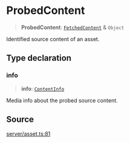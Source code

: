 # ProbedContent

> **ProbedContent**: [`FetchedContent`](FetchedContent.md) & `Object`

Identified source content of an asset.

## Type declaration

### info

> **info**: [`ContentInfo`](ContentInfo.md)

Media info about the probed source content.

## Source

[server/asset.ts:81](https://github.com/Elringus/Imgit/blob/cf06d86/src/server/asset.ts#L81)
